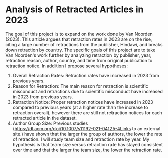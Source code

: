 # Analysis of Retracted Articles in 2023
The goal of this project is to expand on the work done by Van Noorden (2023). This article argues that retraction rates in 2023 are on the rise, citing a large number of retractions from the publisher, Hindawi, and breaks down retraction by country. The specific goals of this project are to take Van Noorden's work further by analyzing retraction by publisher, year, retraction reason, author, country, and time from original publication to retraction notice. In addition I propose several hypotheses:
  1. Overall Retraction Rates: Retraction rates have increased in 2023 from previous years.
  2. Reason for Retraction: The main reason for retraction is scientific misconduct and retractions due to scientific misconduct have increased in 2023 from previous years.
  3. Retraction Notice: Proper retraction notices have increased in 2023 compared to previous years (at a higher rate than the increase to retraction overall), however there are still not retraction notices for each retracted article in the dataset. 
  4. Author Group Size: Previous studies (https://dl.acm.org/doi/10.1007/s11192-021-04125-4Links to an external site.) have shown that the larger the group of authors, the lower the rate of retraction. I will study team size and retraction rate by year. My hypothesis is that team size versus retraction rate has stayed consistent over time and that the larger the team size, the lower the retraction rate. 
